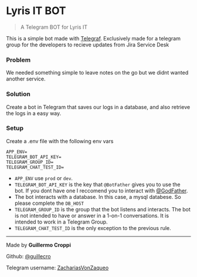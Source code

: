 # Lyris IT BOT
> A Telegram BOT for Lyris IT

This is a simple bot made with [Telegraf](https://telegraf.js.org/). Exclusively made for a telegram group for the developers to recieve updates from Jira Service Desk

### Problem
We needed something simple to leave notes on the go but we didnt wanted another service.

### Solution
Create a bot in Telegram that saves our logs in a database, and also retrieve the logs in a easy way.

### Setup


Create a .env file with the following env vars
```
APP_ENV=
TELEGRAM_BOT_API_KEY=
TELEGRAM_GROUP_ID=
TELEGRAM_CHAT_TEST_ID=
```

* `APP_ENV` use `prod` or `dev`.
* `TELEGRAM_BOT_API_KEY` is the key that `@BotFather` gives you to use the bot. If you dont have one I reccomend you to interact with [@GodFather](https://t.me/GodFather).
* The bot interacts with a database. In this case, a mysql databese. So please complete the `DB_HOST`
* `TELEGRAM_GROUP_ID` is the group that the bot listens and interacts. The bot is not intended to have or answer in a 1-on-1 conversations. It is intended to work in a Telegram Group.
* `TELEGRAM_CHAT_TEST_ID` is the only exception to the previous rule. 

---

Made by **Guillermo Croppi**

Github: [@guillecro](https://github.com/guillecro)

Telegram username: [ZachariasVonZaqueo](https://t.me/ZachariasVonZaqueo)